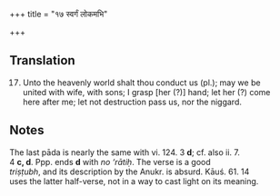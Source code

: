 +++
title = "१७ स्वर्गं लोकमभि"

+++
## Translation
17. Unto the heavenly world shalt thou conduct us (pl.); may we be  
united with wife, with sons; I grasp \[her (?)\] hand; let her (?) come  
here after me; let not destruction pass us, nor the niggard.

## Notes
The last pāda is nearly the same with vi. 124. 3 **d**; cf. also ii. 7.  
4 **c, d**. Ppp. ends **d** with *no ‘rātiḥ*. The verse is a good  
*triṣṭubh*, and its description by the Anukr. is absurd. Kāuś. 61. 14  
uses the latter half-verse, not in a way to cast light on its meaning.
